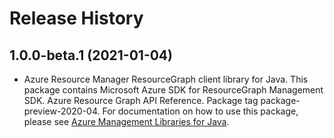 # Release History

## 1.0.0-beta.1 (2021-01-04)

- Azure Resource Manager ResourceGraph client library for Java. This package contains Microsoft Azure SDK for ResourceGraph Management SDK. Azure Resource Graph API Reference. Package tag package-preview-2020-04. For documentation on how to use this package, please see [Azure Management Libraries for Java](https://aka.ms/azsdk/java/mgmt).
